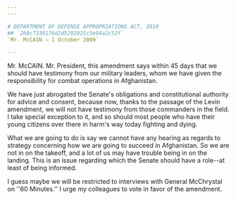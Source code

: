 ```yaml
---
---

# DEPARTMENT OF DEFENSE APPROPRIATIONS ACT, 2010
## `2b0c7338176d2d5292025c5e94a2c52f`
`Mr. McCAIN — 1 October 2009`

---
```



Mr. McCAIN. Mr. President, this amendment says within 45 days that we 
should have testimony from our military leaders, whom we have given the 
responsibility for combat operations in Afghanistan.

We have just abrogated the Senate's obligations and constitutional 
authority for advice and consent, because now, thanks to the passage of 
the Levin amendment, we will not have testimony from those commanders 
in the field. I take special exception to it, and so should most people 
who have their young citizens over there in harm's way today fighting 
and dying.

What we are going to do is say we cannot have any hearing as regards 
to strategy concerning how we are going to succeed in Afghanistan. So 
we are not in on the takeoff, and a lot of us may have trouble being in 
on the landing. This is an issue regarding which the Senate should have 
a role--at least of being informed.

I guess maybe we will be restricted to interviews with General 
McChrystal on ''60 Minutes.'' I urge my colleagues to vote in favor of 
the amendment.